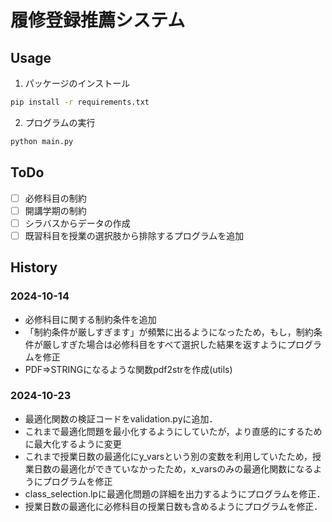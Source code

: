 # 履修登録推薦システム
## Usage
1. パッケージのインストール
```bash
pip install -r requirements.txt
```
2. プログラムの実行
```bash
python main.py
```

## ToDo
- [ ] 必修科目の制約
- [ ] 開講学期の制約
- [ ] シラバスからデータの作成
- [ ] 既習科目を授業の選択肢から排除するプログラムを追加

## History
### 2024-10-14
- 必修科目に関する制約条件を追加
- 「制約条件が厳しすぎます」が頻繁に出るようになったため，もし，制約条件が厳しすぎた場合は必修科目をすべて選択した結果を返すようにプログラムを修正
- PDF=>STRINGになるような関数pdf2strを作成(utils)

### 2024-10-23
- 最適化関数の検証コードをvalidation.pyに追加．
- これまで最適化問題を最小化するようにしていたが，より直感的にするために最大化するように変更
- これまで授業日数の最適化にy_varsという別の変数を利用していたため，授業日数の最適化ができていなかったため，x_varsのみの最適化関数になるようにプログラムを修正
- class_selection.lpに最適化問題の詳細を出力するようにプログラムを修正．
- 授業日数の最適化に必修科目の授業日数も含めるようにプログラムを修正．